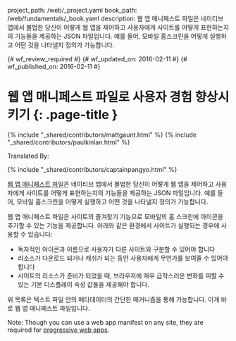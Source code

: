 project_path: /web/_project.yaml
book_path: /web/fundamentals/_book.yaml
description: 웹 앱 매니페스트 파일은 네이티브 앱에서 볼법한 당신이 어떻게 웹 앱을 제어하고 사용자에게 사이트를 어떻게 표현하는지의 기능들을 제공하는 JSON 파일입니다. 예를 들어, 모바일 홈스크린을 어떻게 실행하고 어떤 것을 나타낼지 정의가 가능합니다.

{# wf_review_required #}
{# wf_updated_on: 2016-02-11 #}
{# wf_published_on: 2016-02-11 #}

# 웹 앱 매니페스트 파일로 사용자 경험 향상시키기 {: .page-title }

{% include "_shared/contributors/mattgaunt.html" %}
{% include "_shared/contributors/paulkinlan.html" %}


Translated By: 

{% include "_shared/contributors/captainpangyo.html" %}



[웹 앱 매니페스트 파일](https://developer.mozilla.org/en-US/docs/Web/Manifest)은 네이티브 앱에서 볼법한 당신이 어떻게 웹 앱을 제어하고 사용자에게 사이트를 어떻게 표현하는지의 기능들을 제공하는 JSON 파일입니다. 예를 들어, 모바일 홈스크린을 어떻게 실행하고 어떤 것을 나타낼지 정의가 가능합니다.

웹 앱 매니페스트 파일은 사이트의 즐겨찾기 기능으로 모바일의 홈 스크린에 아이콘을 추가할 수 있는 기능을 제공합니다. 아래와 같은 환경에서 사이트가 실행되는 경우에 사용할 수 있습니다:

* 독자적인 아이콘과 이름으로 사용자가 다른 사이트와 구분할 수 있어야 합니다
* 리소스가 다운로드 되거나 캐쉬가 되는 동안 사용자에게 무언가를 보여줄 수 있어야 합니다
* 사이트의 리소스가 준비가 되었을 때, 브라우저에 매우 급작스러운 변화를 피할 수 있는 기본 디스플레이 속성 값들을 제공해야 합니다.

위 목록은 텍스트 파일 안의 메타데이터의 간단한 메커니즘을 통해 가능합니다. 이게 바로 웹 앱 매니페스트 파일입니다.

<!-- TODO: Verify note type! -->
Note: Though you can use a web app manifest on any site, they are required for <a href='/web/progressive-web-apps'>progressive web apps</a>.
